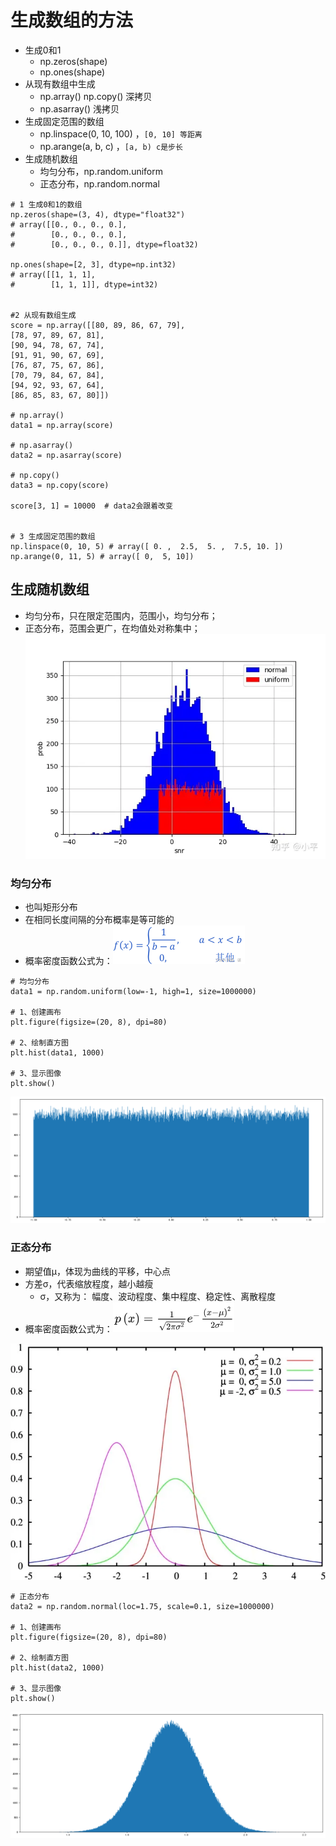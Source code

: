 # 生成数组的方法
- 生成0和1
	- np.zeros(shape)
	- np.ones(shape)
- 从现有数组中生成
	- np.array()  np.copy() 深拷贝
	- np.asarray() 浅拷贝
- 生成固定范围的数组
	- np.linspace(0, 10, 100) ，`[0, 10] 等距离`
	- np.arange(a, b, c) ，`[a, b) c是步长`
- 生成随机数组
	- 均匀分布，np.random.uniform
	- 正态分布，np.random.normal

```
# 1 生成0和1的数组
np.zeros(shape=(3, 4), dtype="float32")
# array([[0., 0., 0., 0.],
#        [0., 0., 0., 0.],
#        [0., 0., 0., 0.]], dtype=float32)

np.ones(shape=[2, 3], dtype=np.int32)
# array([[1, 1, 1],
#        [1, 1, 1]], dtype=int32)


#2 从现有数组生成
score = np.array([[80, 89, 86, 67, 79],
[78, 97, 89, 67, 81],
[90, 94, 78, 67, 74],
[91, 91, 90, 67, 69],
[76, 87, 75, 67, 86],
[70, 79, 84, 67, 84],
[94, 92, 93, 67, 64],
[86, 85, 83, 67, 80]])

# np.array()
data1 = np.array(score)

# np.asarray()
data2 = np.asarray(score)

# np.copy()
data3 = np.copy(score)

score[3, 1] = 10000  # data2会跟着改变


# 3 生成固定范围的数组
np.linspace(0, 10, 5) # array([ 0. ,  2.5,  5. ,  7.5, 10. ])
np.arange(0, 11, 5) # array([ 0,  5, 10])
```
## 生成随机数组
- 均匀分布，只在限定范围内，范围小，均匀分布；
- 正态分布，范围会更广，在均值处对称集中；
![](../photo/Pasted%20image%2020231013184046.png)
### 均匀分布
- 也叫矩形分布
- 在相同长度间隔的分布概率是等可能的
- 概率密度函数公式为：![](../photo/Pasted%20image%2020231013185018.png)

```
# 均匀分布
data1 = np.random.uniform(low=-1, high=1, size=1000000)

# 1、创建画布
plt.figure(figsize=(20, 8), dpi=80)

# 2、绘制直方图
plt.hist(data1, 1000)

# 3、显示图像
plt.show()
```
![](../photo/Pasted%20image%2020231013183255.png)
### 正态分布
- 期望值μ，体现为曲线的平移，中心点
- 方差σ，代表缩放程度，越小越瘦
	- σ，又称为： 幅度、波动程度、集中程度、稳定性、离散程度
- 概率密度函数公式为：![](../photo/Pasted%20image%2020231013184840.png)

![](../photo/Pasted%20image%2020231013184315.png)

```
# 正态分布
data2 = np.random.normal(loc=1.75, scale=0.1, size=1000000)

# 1、创建画布
plt.figure(figsize=(20, 8), dpi=80)

# 2、绘制直方图
plt.hist(data2, 1000)

# 3、显示图像
plt.show()
```
![](../photo/Pasted%20image%2020231013185131.png)